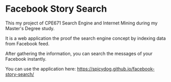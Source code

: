 # Facebook Story Search
This my project of CPE671 Search Engine and Internet Mining during my Master's Degree study.

It is a web application the proof the search engine concept by indexing data from Facebook feed.

After gathering the information, you can search the messages of your Facebook instantly.

You can use the application here: https://spicydog.github.io/facebook-story-search/
